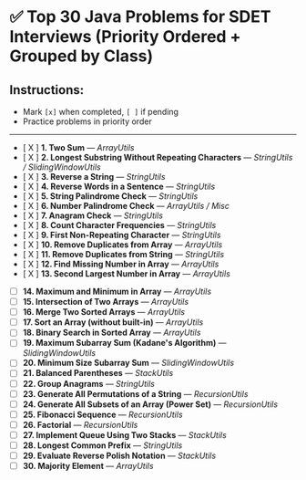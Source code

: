 # ✅ Top 30 Java Problems for SDET Interviews (Priority Ordered + Grouped by Class)

## Instructions:
- Mark `[x]` when completed, `[ ]` if pending
- Practice problems in priority order

---

- [ X ] **1. Two Sum** — *ArrayUtils*
- [ X ] **2. Longest Substring Without Repeating Characters** — *StringUtils / SlidingWindowUtils*
- [ X ] **3. Reverse a String** — *StringUtils*
- [ X ] **4. Reverse Words in a Sentence** — *StringUtils*
- [ X ] **5. String Palindrome Check** — *StringUtils*
- [ X ] **6. Number Palindrome Check** — *ArrayUtils / Misc*
- [ X ] **7. Anagram Check** — *StringUtils*
- [ X ] **8. Count Character Frequencies** — *StringUtils*
- [ X ] **9. First Non-Repeating Character** — *StringUtils*
- [ X ] **10. Remove Duplicates from Array** — *ArrayUtils*
- [ X ] **11. Remove Duplicates from String** — *StringUtils*
- [ X ] **12. Find Missing Number in Array** — *ArrayUtils*
- [ X ] **13. Second Largest Number in Array** — *ArrayUtils*
- [ ] **14. Maximum and Minimum in Array** — *ArrayUtils*
- [ ] **15. Intersection of Two Arrays** — *ArrayUtils*
- [ ] **16. Merge Two Sorted Arrays** — *ArrayUtils*
- [ ] **17. Sort an Array (without built-in)** — *ArrayUtils*
- [ ] **18. Binary Search in Sorted Array** — *ArrayUtils*
- [ ] **19. Maximum Subarray Sum (Kadane's Algorithm)** — *SlidingWindowUtils*
- [ ] **20. Minimum Size Subarray Sum** — *SlidingWindowUtils*
- [ ] **21. Balanced Parentheses** — *StackUtils*
- [ ] **22. Group Anagrams** — *StringUtils*
- [ ] **23. Generate All Permutations of a String** — *RecursionUtils*
- [ ] **24. Generate All Subsets of an Array (Power Set)** — *RecursionUtils*
- [ ] **25. Fibonacci Sequence** — *RecursionUtils*
- [ ] **26. Factorial** — *RecursionUtils*
- [ ] **27. Implement Queue Using Two Stacks** — *StackUtils*
- [ ] **28. Longest Common Prefix** — *StringUtils*
- [ ] **29. Evaluate Reverse Polish Notation** — *StackUtils*
- [ ] **30. Majority Element** — *ArrayUtils*
